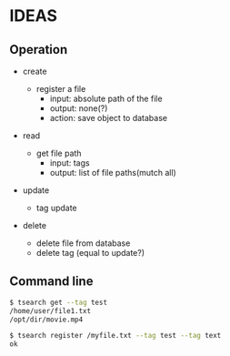 # IDEAS

## Operation

- create
  - register a file
    - input: absolute path of the file
    - output: none(?)
    - action: save object to database

- read
  - get file path
    - input: tags
    - output: list of file paths(mutch all)

- update
  - tag update

- delete
  - delete file from database
  - delete tag (equal to update?)

## Command line

```bash
$ tsearch get --tag test
/home/user/file1.txt
/opt/dir/movie.mp4

$ tsearch register /myfile.txt --tag test --tag text
ok
```
